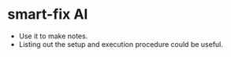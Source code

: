 # smart-fix AI

- Use it to make notes.
- Listing out the setup and execution procedure could be useful.